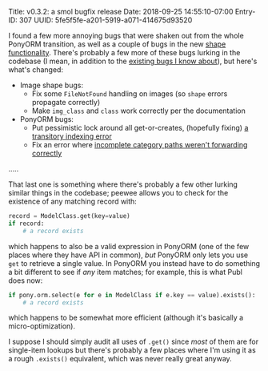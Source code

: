 Title: v0.3.2: a smol bugfix release
Date: 2018-09-25 14:55:10-07:00
Entry-ID: 307
UUID: 5fe5f5fe-a201-5919-a071-414675d93520

I found a few more annoying bugs that were shaken out from the whole PonyORM transition, as well as a couple of bugs in the new [shape functionality](660). There's probably a few more of these bugs lurking in the codebase (I mean, in addition to the [existing bugs I know about](http://github.com/fluffy-critter/Publ/issues)), but here's what's changed:

* Image shape bugs:
    * Fix some `FileNotFound` handling on images (so `shape` errors propagate correctly)
    * Make `img_class` and `class` work correctly per the documentation
* PonyORM bugs:
    * Put pessimistic lock around all get-or-creates, (hopefully fixing) [a transitory indexing error](https://github.com/fluffy-critter/Publ/issues/126)
    * Fix an error where [incomplete category paths weren't forwarding correctly](https://github.com/fluffy-critter/Publ/issues/127)

.....

That last one is something where there's probably a few other lurking similar things in the codebase; peewee allows you to check for the existence of any matching record with:

```python
record = ModelClass.get(key=value)
if record:
    # a record exists
```

which happens to also be a valid expression in PonyORM (one of the few places where they have API in common), *but* PonyORM only lets you use `get` to retrieve a single value. In PonyORM you instead have to do something a bit different to see if *any* item matches; for example, this is what Publ does now:

```python
if pony.orm.select(e for e in ModelClass if e.key == value).exists():
    # a record exists
```

which happens to be somewhat more efficient (although it's basically a micro-optimization).

I suppose I should simply audit all uses of `.get()` since *most* of them are for single-item lookups but there's probably a few places where I'm using it as a rough `.exists()` equivalent, which was never really great anyway.

